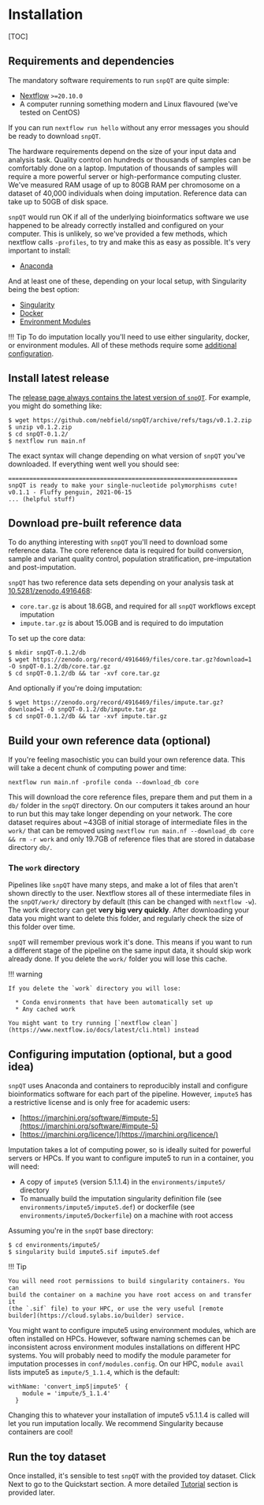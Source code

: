 # Installation

[TOC]

## Requirements and dependencies

The mandatory software requirements to run `snpQT` are quite simple:

* [Nextflow](https://www.nextflow.io) `>=20.10.0` 
* A computer running something modern and Linux flavoured (we've tested
  on CentOS)

If you can run `nextflow run hello` without any error messages you should be
ready to download `snpQT`.

The hardware requirements depend on the size of your input data and analysis
task. Quality control on hundreds or thousands of samples can be comfortably
done on a laptop. Imputation of thousands of samples will require a more
powerful server or high-performance computing cluster. We've measured RAM usage
of up to 80GB RAM per chromosome on a dataset of 40,000 individuals when doing
imputation. Reference data can take up to 50GB of disk space.

`snpQT` would run OK if all of the underlying bioinformatics software we use
happened to be already correctly installed and configured on your computer. This
is unlikely, so we've provided a few methods, which nextflow calls `-profiles`,
to try and make this as easy as possible. It's very important to install:

* [Anaconda](https://docs.conda.io/projects/conda/en/latest/user-guide/install/)

And at least one of these, depending on your local setup, with Singularity being
the best option:

* [Singularity](https://sylabs.io/guides/3.3/user-guide/index.html) 
* [Docker](https://docs.docker.com/get-docker/)
* [Environment Modules](http://modules.sourceforge.net/)

!!! Tip 
    To do imputation locally you'll need to use either singularity, docker, or
    environment modules. All of these methods require some [additional
    configuration](#configuring-imputation-optional-but-a-good-idea).
	
## Install latest release

The [release page always contains the latest version of
`snpQT`](https://github.com/nebfield/snpQT/releases). For example, you might do
something like:

```
$ wget https://github.com/nebfield/snpQT/archive/refs/tags/v0.1.2.zip
$ unzip v0.1.2.zip
$ cd snpQT-0.1.2/
$ nextflow run main.nf
```

The exact syntax will change depending on what version of `snpQT` you've
downloaded. If everything went well you should see:

```
=================================================================
snpQT is ready to make your single-nucleotide polymorphisms cute!
v0.1.1 - Fluffy penguin, 2021-06-15
... (helpful stuff)
```

## Download pre-built reference data

To do anything interesting with `snpQT` you'll need to download some reference
data. The core reference data is required for build conversion, sample and
variant quality control, population stratification, pre-imputation and
post-imputation.

`snpQT` has two reference data sets depending on your analysis task at
[10.5281/zenodo.4916468](https://doi.org/10.5281/zenodo.4916468):

* `core.tar.gz` is about 18.6GB, and required for all `snpQT` workflows except
  imputation 
* `impute.tar.gz` is about 15.0GB and is required to do imputation

To set up the core data:

```
$ mkdir snpQT-0.1.2/db
$ wget https://zenodo.org/record/4916469/files/core.tar.gz?download=1 -O snpQT-0.1.2/db/core.tar.gz
$ cd snpQT-0.1.2/db && tar -xvf core.tar.gz
```

And optionally if you're doing imputation:

```
$ wget https://zenodo.org/record/4916469/files/impute.tar.gz?download=1 -O snpQT-0.1.2/db/impute.tar.gz
$ cd snpQT-0.1.2/db && tar -xvf impute.tar.gz 
```

## Build your own reference data (optional)

If you're feeling masochistic you can build your own reference data. This will
take a decent chunk of computing power and time:

```
nextflow run main.nf -profile conda --download_db core
```

This will download the core reference files, prepare them and put them in a
`db/` folder in the `snpQT` directory. On our computers it takes around an hour
to run but this may take longer depending on your network. The core dataset
requires about ~43GB of initial storage of intermediate files in the `work/`
that can be removed using `nextflow run main.nf --download_db core && rm -r
work` and only 19.7GB of reference files that are stored in database directory
`db/`.


### The `work` directory

Pipelines like `snpQT` have many steps, and make a lot of files that aren't
shown directly to the user. Nextflow stores all of these intermediate files in
the `snpQT/work/` directory by default (this can be changed with `nextflow -w`). The
work directory can get **very big very quickly**. After downloading your data
you might want to delete this folder, and regularly check the size of this
folder over time.

`snpQT` will remember previous work it's done. This means if you want to run a
different stage of the pipeline on the same input data, it should skip work
already done. If you delete the `work/` folder you will lose this cache.

!!! warning

    If you delete the `work` directory you will lose:

      * Conda environments that have been automatically set up
      * Any cached work
      
    You might want to try running [`nextflow clean`](https://www.nextflow.io/docs/latest/cli.html) instead

## Configuring imputation (optional, but a good idea)

`snpQT` uses Anaconda and containers to reproducibly install and configure
bioinformatics software for each part of the pipeline. However, `impute5` has a
restrictive license and is only free for academic users:

* [https://jmarchini.org/software/#impute-5](https://jmarchini.org/software/#impute-5)
* [https://jmarchini.org/licence/](https://jmarchini.org/licence/)

Imputation takes a lot of computing power, so is ideally suited for powerful
servers or HPCs. If you want to configure impute5 to run in a container,
you will need:

* A copy of `impute5` (version 5.1.1.4) in the `environments/impute5/` directory
* To manually build the imputation singularity definition file (see
  `environments/impute5/impute5.def`) or dockerfile (see
  `environments/impute5/Dockerfile`) on  a machine with root access

Assuming you're in the `snpQT` base directory:

```
$ cd environments/impute5/
$ singularity build impute5.sif impute5.def
```

!!! Tip

    You will need root permissions to build singularity containers. You can
    build the container on a machine you have root access on and transfer it
    (the `.sif` file) to your HPC, or use the very useful [remote
    builder](https://cloud.sylabs.io/builder) service.

You might want to configure impute5 using environment modules, which are often
installed on HPCs. However, software naming schemes can be
inconsistent across environment modules installations on different HPC
systems. You will probably need to modify the module parameter for imputation processes in
`conf/modules.config`. On our HPC, `module avail` lists impute5 as
`impute/5_1.1.4`, which is the default:

```
withName: 'convert_imp5|impute5' {
    module = 'impute/5_1.1.4'
  }
```

Changing this to whatever your installation of impute5 v5.1.1.4 is called will
let you run imputation locally. We recommend Singularity because containers are
cool!

## Run the toy dataset

Once installed, it's sensible to test `snpQT` with the provided toy
dataset. Click Next to go to the Quickstart section. A more detailed
[Tutorial](https://tutorial-snpqt.readthedocs.io/en/latest/user-guide/results/)
section is provided later.

